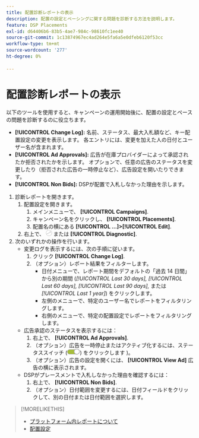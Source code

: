 ```yaml
---
title: 配置診断レポートの表示
description: 配置の設定とペーシングに関する問題を診断する方法を説明します。
feature: DSP Placements
exl-id: d64406b6-83b5-4ae7-984c-98610fc1ee40
source-git-commit: 1c13874967ec4ad264e5fa6a5e0dfeb6120f53cc
workflow-type: tm+mt
source-wordcount: '277'
ht-degree: 0%

---
```


# 配置診断レポートの表示

<!-- Does this really belong in the Campaign Management > Reports section or in the Placements section? -->

以下のツールを使用すると、キャンペーンの運用開始後に、配置の設定とペースの問題を診断するのに役立ちます。

* **[!UICONTROL Change Log]:** 名前、ステータス、最大入札額など、キー配置設定の変更を表示します。 各エントリには、変更を加えた人の日付とユーザー名が含まれます。
* **[!UICONTROL Ad Approvals]:** 広告が在庫プロバイダーによって承認されたか拒否されたかを示します。 オプションで、任意の広告のステータスを変更したり（拒否された広告の一時停止など）、広告設定を開いたりできます。
* **[!UICONTROL Non Bids]:** DSPが配置で入札しなかった理由を示します。

1. 診断レポートを開きます。
   1. 配置設定を開きます。
      1. メインメニューで、 **[!UICONTROL Campaigns]**.
      1. キャンペーン名をクリックし、 **[!UICONTROL Placements]**.
      1. 配置名の横にある  **[!UICONTROL ...]>[!UICONTROL Edit]**.
   1. 右上で、 ![配置診断](/help/dsp/assets/placement-diagnostics.png) または **[!UICONTROL Diagnostic]**.
1. 次のいずれかの操作を行います。
   * 変更ログを表示するには、次の手順に従います。
      1. クリック **[!UICONTROL Change Log]**.
      1. （オプション）レポート結果をフィルターします。
         * 日付メニューで、レポート期間をデフォルトの「過去 14 日間」から別の期間 (*[!UICONTROL Last 30 days],* *[!UICONTROL Last 60 days],* *[!UICONTROL Last 90 days],* または *[!UICONTROL Last 1 year]*) をクリックします。
         * 左側のメニューで、特定のユーザー名でレポートをフィルタリングします。
         * 右側のメニューで、特定の配置設定でレポートをフィルタリングします。
   * 広告承認のステータスを表示するには：
      1. 右上で、 **[!UICONTROL Ad Approvals]**.
      1. （オプション）広告を一時停止またはアクティブ化するには、ステータススイッチ (![ステータススイッチ](/help/dsp/assets/status-switch.png)) をクリックします )。
      1. （オプション）広告の設定を開くには、 **[!UICONTROL View Ad]** 広告の横に表示されます。
   * DSPがプレースメントで入札しなかった理由を確認するには：
      1. 右上で、 **[!UICONTROL Non Bids]**.
      1. （オプション）日付範囲を変更するには、日付フィールドをクリックして、別の日付または日付範囲を選択します。

<!-- Later, add link to >* Definitions for NBRs (Reading No Bid Reports (NBRs)) -->

>[!MORELIKETHIS]
>
>* [プラットフォーム内レポートについて](campaign-reports-about.md)
>* [配置設定](/help/dsp/campaign-management/placements/placement-settings.md)

